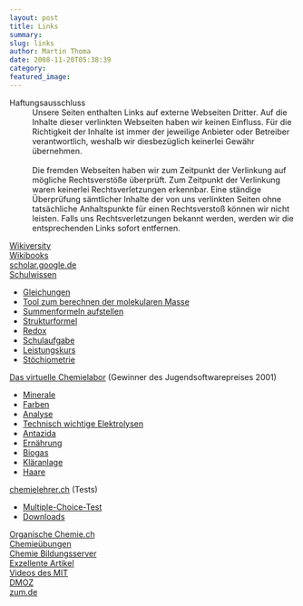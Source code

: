 ```yaml
---
layout: post
title: Links
summary:
slug: links
author: Martin Thoma
date: 2008-11-20T05:38:39
category:
featured_image:
---
```

<dl><dt>Haftungsausschluss</dt><dd>Unsere Seiten enthalten Links auf externe Webseiten Dritter. Auf die Inhalte dieser verlinkten Webseiten haben wir keinen Einfluss. Für die Richtigkeit der Inhalte ist immer der jeweilige Anbieter oder Betreiber verantwortlich, weshalb wir diesbezüglich keinerlei Gewähr übernehmen.<br/>
<br/>
Die fremden Webseiten haben wir zum Zeitpunkt der Verlinkung auf mögliche Rechtsverstöße überprüft. Zum Zeitpunkt der Verlinkung waren keinerlei Rechtsverletzungen erkennbar. Eine ständige Überprüfung sämtlicher Inhalte der von uns verlinkten Seiten ohne tatsächliche Anhaltspunkte für einen Rechtsverstoß können wir nicht leisten. Falls uns Rechtsverletzungen bekannt werden, werden wir die entsprechenden Links sofort entfernen.</dd></dl><a href="http://de.wikiversity.org/wiki/Chemie">Wikiversity</a><br/>
<a href="http://de.wikibooks.org/wiki/Chemie">Wikibooks</a><br/>
<a href="http://scholar.google.de/scholar?hl=de&lr=&safe=off&q=chemie&btnG=Suche">scholar.google.de</a><br/>
<a href="http://www.kraus-harald.de/Chemie/chemie.html">Schulwissen</a>

<ul>
    <li><a href="http://www.kraus-harald.de/Chemie/9.%20Klasse/Gleichungen/Gleichungen.html">Gleichungen</a></li>
    <li><a href="http://www.chemie.fu-berlin.de/cgi-bin/molform">Tool zum berechnen der molekularen Masse</a></li>
    <li><a href="http://www.kraus-harald.de/Chemie/10._Klasse/Formeln/Summenformel/summenformel.html">Summenformeln aufstellen</a></li>
    <li><a href="http://www.kraus-harald.de/Chemie/10._Klasse/Formeln/Strukturformel/strukturformel.html">Strukturformel</a></li>
    <li><a href="http://www.kraus-harald.de/Chemie/10._Klasse/Redox/redox.html">Redox</a></li>
    <li><a href="http://www.kraus-harald.de/Chemie/10._Klasse/Schulaufgabe/schulaufgabe.html">Schulaufgabe</a></li>
    <li><a href="http://www.kraus-harald.de/Chemie/Leistungskurs/leistungskurs.html">Leistungskurs</a></li>
    <li><a href="http://www.kraus-harald.de/Chemie/9.%20Klasse/Stochiometrie/Stoechiometrie.html">Stöchiometrie</a></li>
</ul>

<a href="http://www.seilnacht.com/Chemie.htm">Das virtuelle Chemielabor</a> (Gewinner des Jugendsoftwarepreises 2001)

<ul>
    <li><a href="http://www.seilnacht.com/Minerale/index.htm">Minerale</a></li>
    <li><a href="http://www.seilnacht.com/farbe.htm">Farben</a></li>
    <li><a href="http://www.seilnacht.com/Analyse/Analyse.htm">Analyse</a></li>
    <li><a href="http://www.seilnacht.com/referate/elektro1.htm">Technisch wichtige Elektrolysen</a></li>
    <li><a href="http://www.seilnacht.com/referate/antazida.htm">Antazida</a></li>
    <li><a href="http://www.seilnacht.com/referate/ernaehr.htm">Ernährung</a></li>
    <li><a href="http://www.seilnacht.com/referate/biogas01.htm">Biogas</a></li>
    <li><a href="http://www.seilnacht.com/referate/klaeren.html">Kläranlage</a></li>
    <li><a href="http://www.seilnacht.com/referate/haare.html">Haare</a></li>
</ul>

<a href="http://www.chemielehrer.ch/">chemielehrer.ch</a> (Tests)<br/>


<ul>
    <li><a href="http://www.chemielehrer.ch/neu.htm">Multiple-Choice-Test</a></li>
    <li><a href="http://www.chemielehrer.ch/downloads.htm">Downloads</a></li>
</ul>

<a href="http://www.organische-chemie.ch/">Organische Chemie.ch</a><br/>
<a href="http://chimge.unil.ch/De/pagesprincipales/exercices/exercices.html">Chemieübungen</a><br/>
<a href="http://www.chemieunterricht.de/">Chemie Bildungsserver</a><br/>
<a href="http://de.wikipedia.org/wiki/Portal:Chemie/%C3%9Cbersicht_Exzellente_Artikel">Exzellente Artikel</a><br/>
<a href="http://gb-server-1.mit.edu/search?site=videos&q=chemistry&btnG=Search&client=mit&proxystylesheet=mit&output=xml_no_dtd">Videos des MIT</a><br/>
<a href="http://www.google.com/Top/World/Deutsch/Wissenschaft/Naturwissenschaften/Chemie/Schule/">DMOZ</a><br/>
<a href="http://wiki.zum.de/Chemie">zum.de</a><br/>
